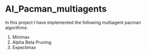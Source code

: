 # AI_Pacman_multiagents

In this project I have implemented the following multiagent pacman algorithms:
1. Minimax
2. Alpha Beta Pruning
3. Expectimax
